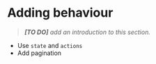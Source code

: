 # Adding behaviour

> *__[TO DO]__ add an introduction to this section.*

- Use `state` and `actions`
- Add pagination
